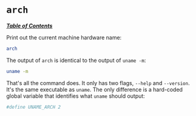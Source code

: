 # `arch`

[***Table of Contents***](/README.md)

Print out the current machine hardware name:

```bash
arch
```

The output of `arch` is identical to the output of `uname -m`:

```bash
uname -m
```

That's all the command does. It only has two flags, `--help` and `--version`.
It's the same executable as `uname`. The only difference is a hard-coded global
variable that identifies what `uname` should output:

```bash
#define UNAME_ARCH 2
```
